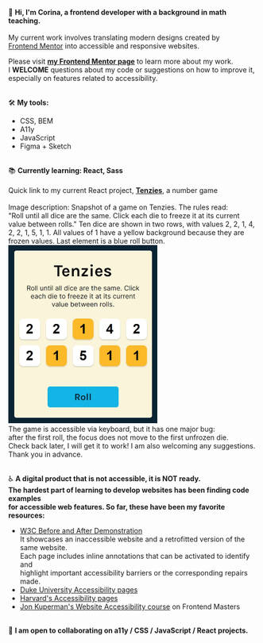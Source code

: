 👋 **Hi, I'm Corina, a frontend developer with a background in math teaching.**
<br>
<br> My current work involves translating modern designs created by 
<br> [Frontend Mentor](https://www.frontendmentor.io) into accessible and responsive websites.

Please visit **[my Frontend Mentor page](https://www.frontendmentor.io/profile/Cor-Ina)** to learn more about my work.
<br>I **WELCOME** questions about my code or suggestions on how to improve it, <br>especially on features related to accessibility.



<br>🛠 **My tools:**
- CSS, BEM
- A11y
- JavaScript
- Figma + Sketch

<br>📚 **Currently learning: React, Sass**
<br>
<br>Quick link to my current React project, [**Tenzies**](https://corina-tenzies.netlify.app/), a number game
<br>
<br>Image description: Snapshot of a game on Tenzies. The rules read:
<br>"Roll until all dice are the same. Click each die to freeze it at its current
<br> value between rolls." Ten dice are shown in two rows, with values 2, 2, 1, 4,
<br>  2, 2, 1, 5, 1, 1. All values of 1 have a yellow background because they are 
<br>frozen values. Last element is a blue roll button.
<br>
[<img alt="Screenshot of the Tenzies game. " src="./images/Tenzies.jpg" width="300" height="auto">](https://corina-tenzies.netlify.app/)
<br>The game is accessible via keyboard, but it has one major bug: 
<br>after the first roll, the focus does not move to the first unfrozen die.
<br>Check back later, I will get it to work! I am also welcoming any suggestions.
<br>Thank you in advance.



<br>♿️ **A digital product that is not accessible, it is NOT ready.
<br>The hardest part of learning to develop websites has been finding code examples
<br>for accessible web features. So far, these have been my favorite resources:**
  - [W3C Before and After Demonstration](https://www.w3.org/WAI/demos/bad/)
  <br>It showcases an inaccessible website and a retrofitted version of the same website. 
  <br>Each page includes inline annotations that can be activated to identify and
  <br>highlight important accessibility barriers or the corresponding repairs made. 
  - [Duke University Accessibility pages](https://web.accessibility.duke.edu/how/web-development/)
  - [Harvard's Accessibility pages](https://accessibility.huit.harvard.edu/content-creators)
  - [Jon Kuperman's Website Accessibility course](https://frontendmasters.com/courses/accessibility-v2/) on Frontend Masters
                         
<br>👷 **I am open to collaborating on a11y / CSS / JavaScript / React projects.**
